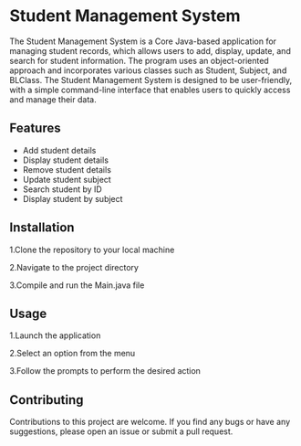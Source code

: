 # Student Management System
The Student Management System is a Core Java-based application for managing student records, which allows users to add, display, update, and search for student information. The program uses an object-oriented approach and incorporates various classes such as Student, Subject, and BLClass. The Student Management System is designed to be user-friendly, with a simple command-line interface that enables users to quickly access and manage their data.

## Features
* Add student details
* Display student details
* Remove student details
* Update student subject
* Search student by ID
* Display student by subject

## Installation
1.Clone the repository to your local machine

2.Navigate to the project directory

3.Compile and run the Main.java file

## Usage
1.Launch the application

2.Select an option from the menu

3.Follow the prompts to perform the desired action

## Contributing
Contributions to this project are welcome. If you find any bugs or have any suggestions, please open an issue or submit a pull request.
